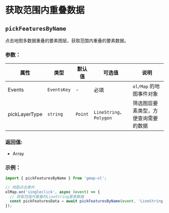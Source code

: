 # 获取范围内重叠数据

## `pickFeaturesByName`

点击地图多数据重叠的要素图层，获取范围内重叠的要素数据。

### 参数：

| 属性           | 类型          | 默认值   | 可选值                  | 说明                              |
| -------------- | ------------  | ------- | ---------------------- | --------------------------------- |
| Events         | `EventsKey`   | -       | 必填                    | `ol/Map` 的地图事件对象            |
| pickLayerType  | `string`      | `Point` | `LineString`、`Polygon` | 筛选图层要素类型，方便查询需要的数据  |

### 返回值:
- Array

### 示例：

```js
import { pickFeaturesByName } from 'gmap-ol';

// 地图点击事件
olMap.on('singleclick', async (event) => {
  // 获取范围内重叠的LineString要素数据
  const pickFeaturesData = await pickFeaturesByName(event, 'LineString');
});
```